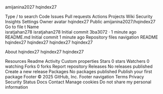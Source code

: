 amijanina2027
hqindex27

Type / to search
Code
Issues
Pull requests
Actions
Projects
Wiki
Security
Insights
Settings
Owner avatar
hqindex27
Public
amijanina2027/hqindex27
Go to file
t
Name		
isratjahan278
isratjahan278
Initial commit
3ba3072
 · 
1 minute ago
README.md
Initial commit
1 minute ago
Repository files navigation
README
hqindex27
hqindex27 hqindex27 hqindex27

About
hqindex27 hqindex27 hqindex27

Resources
 Readme
 Activity
 Custom properties
Stars
 0 stars
Watchers
 0 watching
Forks
 0 forks
Report repository
Releases
No releases published
Create a new release
Packages
No packages published
Publish your first package
Footer
© 2025 GitHub, Inc.
Footer navigation
Terms
Privacy
Security
Status
Docs
Contact
Manage cookies
Do not share my personal information